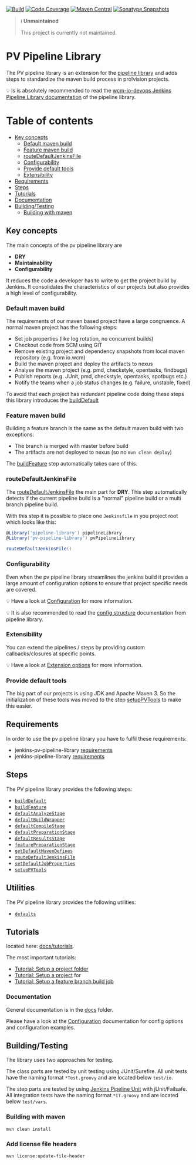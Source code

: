 [![Build](https://github.com/pro-vision/jenkins-pv-pipeline-library/workflows/Build/badge.svg)](https://github.com/pro-vision/jenkins-pv-pipeline-library/actions?query=workflow%3ABuild)
[![Code Coverage](https://codecov.io/gh/pro-vision/jenkins-pv-pipeline-library/branch/master/graph/badge.svg)](https://codecov.io/gh/pro-vision/jenkins-pv-pipeline-library)
[![Maven Central](https://maven-badges.herokuapp.com/maven-central/de.pro-vision.devops.jenkins/de.pro-vision.devops.jenkins.pv-pipeline-library/badge.svg)](https://maven-badges.herokuapp.com/maven-central/de.pro-vision.devops.jenkins/de.pro-vision.devops.jenkins.pv-pipeline-library)
[![Sonatype Snapshots](https://img.shields.io/nexus/s/https/oss.sonatype.org/de.pro-vision.devops.jenkins/de.pro-vision.devops.jenkins.pv-pipeline-library.svg)](https://oss.sonatype.org/content/repositories/snapshots/de/pro-vision/devops/jenkins/de.pro-vision.devops.jenkins.pv-pipeline-library/)

> :information_source: **Unmaintained**
>
> This project is currently not maintained.

# PV Pipeline Library

The PV pipeline library is an extension for the
[pipeline library](https://github.com/wcm-io-devops/jenkins-pipeline-library)
and adds steps to standardize the maven build process in pro!vision
projects.

:bulb: Is is absolutely recommended to read the
[wcm-io-devops Jenkins Pipeline Library documentation](https://github.com/wcm-io-devops/jenkins-pipeline-library/blob/master/README.md)
of the pipeline library.

# Table of contents
* [Key concepts](#key-concepts)
  * [Default maven build](#default-maven-build)
  * [Feature maven build](#feature-maven-build)
  * [routeDefaultJenkinsFile](#routedefaultjenkinsfile)
  * [Configurability](#configurability)
  * [Provide default tools](#provide-default-tools)
  * [Extensibility](#extensibility)
* [Requirements](#requirements)
* [Steps](#steps)
* [Tutorials](#tutorials)
* [Documentation](#documentation)
* [Building/Testing](#buildingtesting)
  * [Building with maven](#building-with-maven)

## Key concepts

The main concepts of the pv pipeline library are

* **DRY**
* **Maintainability**
* **Configurability**

It reduces the code a developer has to write to get the project build by
Jenkins. It consolidates the characteristics of our projects but also
provides a high level of configurability.

### Default maven build

The requirements of our maven based project have a large congruence.
A normal maven project has the following steps:

* Set job properties (like log rotation, no concurrent builds)
* Checkout code from SCM using GIT
* Remove existing project and dependency snapshots from local maven
  repository (e.g. from io.wcm)
* Build the maven project and deploy the artifacts to nexus
* Analyse the maven project (e.g. pmd, checkstyle, opentasks, findbugs)
* Publish reports (e.g. JUnit, pmd, checkstyle, opentasks, spotbugs etc.)
* Notify the teams when a job status changes (e.g. failure, unstable,
  fixed)

To avoid that each project has redundant pipeline code doing these steps
this library introduces the [buildDefault](vars/buildDefault.md)

### Feature maven build

Building a feature branch is the same as the default maven build with
two exceptions:

* The branch is merged with master before build
* The artifacts are not deployed to nexus (so no `mvn clean deploy`)

The [buildFeature](vars/buildFeature.groovy) step automatically takes
care of this.

### routeDefaultJenkinsFile

The [routeDefaultJenkinsFile](vars/routeDefaultJenkinsFile.md) the main part for **DRY**. This step automatically detects if the
current pipeline build is a "normal" pipeline build or a multi branch
pipeline build.

With this step it is possible to place one `Jenkinsfile` in you project
root which looks like this:

```groovy
@Library('pipeline-library') pipelineLibrary
@Library('pv-pipeline-library') pvPipelineLibrary

routeDefaultJenkinsFile()
```

### Configurability

Even when the pv pipeline library streamlines the jenkins build it
provides a large amount of configuration options to ensure that project
specific needs are covered.

:bulb: Have a look at [Configuration](docs/config-structure.md) for more
information.

:bulb: It is also recommended to read the
[config structure](https://github.com/wcm-io-devops/jenkins-pipeline-library/blob/master/docs/config-structure.md)
documentation from pipeline library.

### Extensibility

You can extend the pipelines / steps by providing custom
callbacks/closures at specific points.

:bulb: Have a look at [Extension options](docs/extension-options.md) for more
information.

### Provide default tools

The big part of our projects is using JDK and Apache Maven 3. So the
initialization of these tools was moved to the step
[setupPVTools](vars/setupPVTools.md) to make this easier.

## Requirements

In order to use the pv pipeline library you have to fulfil these
requirements:

* jenkins-pv-pipeline-library [requirements](docs/requirements.md)
* jenkins-pipeline-library [requirements](https://github.com/wcm-io-devops/jenkins-pipeline-library/blob/master/docs/requirements.md)

## Steps

The PV pipeline library provides the following steps:

* [`buildDefault`](vars/buildDefault.md)
* [`buildFeature`](vars/buildFeature.md)
* [`defaultAnalyzeStage`](vars/defaultAnalyzeStage.md)
* [`defaultBuildWrapper`](vars/defaultBuildWrapper.md)
* [`defaultCompileStage`](vars/defaultCompileStage.md)
* [`defaultPreparationStage`](vars/defaultPreparationStage.md)
* [`defaultResultsStage`](vars/defaultResultsStage.md)
* [`featurePreparationStage`](vars/featurePreparationStage.md)
* [`getDefaultMavenDefines`](vars/getDefaultMavenDefines.md)
* [`routeDefaultJenkinsFile`](vars/routeDefaultJenkinsFile.md)
* [`setDefaultJobProperties`](vars/setJobProperties.md)
* [`setupPVTools`](vars/setupPVTools.md)

## Utilities

The PV pipeline library provides the following utilities:

* [`defaults`](vars/defaults.md)

## Tutorials

located here: [docs/tutorials](docs/tutorials).

The most important tutorials:
* [Tutorial: Setup a project folder](docs/tutorials/setup-project-folder/README.md)
* [Tutorial: Setup a project](docs/tutorials/setup-project/README.md) for
* [Tutorial: Setup a feature branch build job](docs/tutorials/setup-feature-branch/README.md)

### Documentation

General documentation is in the [docs](docs) folder.

Please have a look at the [Configuration](docs/config-structure.md)
documentation for config options and configuration examples.

## Building/Testing

The library uses two approaches for testing.

The class parts are tested by unit testing using JUnit/Surefire. All
unit tests have the naming format `*Test.groovy` and are located below
`test/io`.

The step parts are tested by using
[Jenkins Pipeline Unit](https://github.com/lesfurets/JenkinsPipelineUnit)
with jUnit/Failsafe. All integration tests have the naming format
`*IT.groovy` and are located below `test/vars`.

### Building with maven

    mvn clean install

### Add license file headers

    mvn license:update-file-header